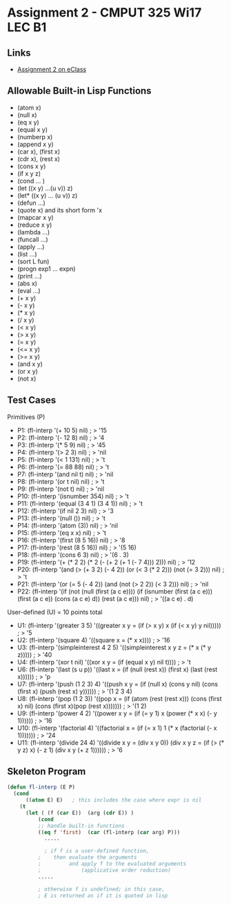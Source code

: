 # Assignment 2 - CMPUT 325 Wi17 LEC B1

## Links

- [Assignment 2 on eClass](https://eclass.srv.ualberta.ca/mod/assign/view.php?id=2326915)

## Allowable Built-in Lisp Functions

- (atom x)
- (null x)
- (eq x y)
- (equal x y)
- (numberp x)
- (append x y)
- (car x), (first x)
- (cdr x), (rest x)
- (cons x y)
- (if x y z)
- (cond  ... )
- (let ((x y) ...(u v)) z)
- (let* ((x y) ... (u v)) z)
- (defun ...)
- (quote x) and its short form 'x
- (mapcar x y)
- (reduce x y)
- (lambda ...)
- (funcall ...)
- (apply ...)
- (list ...)
- (sort L fun)
- (progn exp1 ... expn)
- (print ...)
- (abs x)
- (eval ...)
- (+ x y)
- (- x y)
- (* x y)
- (/ x y)
- (< x y)
- (> x y)
- (= x y)
- (<= x y)
- (>= x y)
- (and x y)
- (or x y)
- (not x)

## Test Cases

Primitives (P)

- P1: (fl-interp '(+ 10 5) nil) ; > '15
- P2: (fl-interp '(- 12 8) nil) ; > '4
- P3: (fl-interp '(* 5 9) nil) ; > '45
- P4: (fl-interp '(> 2 3) nil) ; > 'nil
- P5: (fl-interp '(< 1 131) nil) ; > 't
- P6: (fl-interp '(= 88 88) nil) ; > 't
- P7: (fl-interp '(and nil t) nil) ; > 'nil
- P8: (fl-interp '(or t nil) nil) ; > 't
- P9: (fl-interp '(not t) nil) ; > 'nil
- P10: (fl-interp '(isnumber 354) nil) ; > 't
- P11: (fl-interp '(equal (3 4 1) (3 4 1)) nil) ; > 't
- P12: (fl-interp '(if nil 2 3) nil) ; > '3
- P13: (fl-interp '(null ()) nil) ; > 't
- P14: (fl-interp '(atom (3)) nil) ; > 'nil
- P15: (fl-interp '(eq x x) nil) ; > 't
- P16: (fl-interp '(first (8 5 16)) nil) ; > '8
- P17: (fl-interp '(rest (8 5 16)) nil) ; > '(5 16)
- P18: (fl-interp '(cons 6 3) nil) ; > '(6 . 3)
- P19: (fl-interp '(+ (* 2 2) (* 2 (- (+ 2 (+ 1 (- 7 4))) 2))) nil) ; > '12
- P20: (fl-interp '(and (> (+ 3 2) (- 4 2)) (or (< 3 (* 2 2))) (not (= 3 2))) nil) ; > 't
- P21: (fl-interp '(or (= 5 (- 4 2)) (and (not (> 2 2)) (< 3 2))) nil) ; > 'nil
- P22: (fl-interp '(if (not (null (first (a c e)))) (if (isnumber (first (a c e))) (first (a c e)) (cons (a c e) d)) (rest (a c e))) nil) ; > '((a c e) . d)

User-defined (U) = 10 points total

- U1: (fl-interp '(greater 3 5) '((greater x y = (if (> x y) x (if (< x y) y nil))))) ; > '5
- U2: (fl-interp '(square 4) '((square x = (* x x)))) ; > '16
- U3: (fl-interp '(simpleinterest 4 2 5) '((simpleinterest x y z = (* x (* y z))))) ; > '40
- U4: (fl-interp '(xor t nil) '((xor x y = (if (equal x y) nil t)))) ; > 't
- U6: (fl-interp '(last (s u p)) '((last x = (if (null (rest x)) (first x) (last (rest x)))))) ; > 'p
- U7: (fl-interp '(push (1 2 3) 4) '((push x y = (if (null x) (cons y nil) (cons (first x) (push (rest x) y)))))) ; > '(1 2 3 4)
- U8: (fl-interp '(pop (1 2 3)) '((pop x = (if (atom (rest (rest x))) (cons (first x) nil) (cons (first x)(pop (rest x))))))) ; > '(1 2)
- U9: (fl-interp '(power 4 2) '((power x y = (if (= y 1) x (power (* x x) (- y 1)))))) ; > '16
- U10: (fl-interp '(factorial 4) '((factorial x = (if (= x 1) 1 (* x (factorial (- x 1))))))) ; > '24
- U11: (fl-interp '(divide 24 4) '((divide x y = (div x y 0)) (div x y z = (if (> (* y z) x) (- z 1) (div x y (+ z 1)))))) ; > '6

## Skeleton Program

```lisp
(defun fl-interp (E P)
  (cond
	  ((atom E) E)   ; this includes the case where expr is nil
    (t
      (let ( (f (car E))  (arg (cdr E)) )
	      (cond
          ;; handle built-in functions
          ((eq f 'first)  (car (fl-interp (car arg) P)))
	        .....

	        ; if f is a user-defined function,
          ;    then evaluate the arguments
          ;         and apply f to the evaluated arguments
          ;             (applicative order reduction)
          .....

          ; otherwise f is undefined; in this case,
          ; E is returned as if it is quoted in lisp
```
